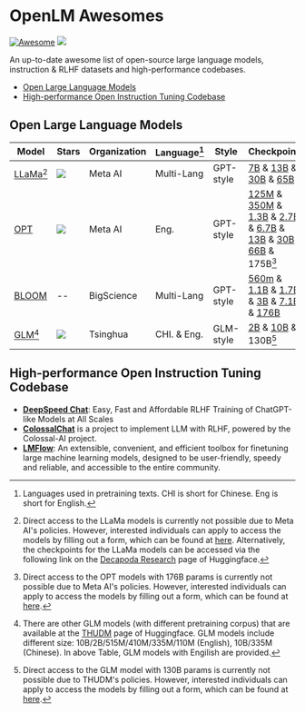 # OpenLM Awesomes

[![Awesome](https://cdn.rawgit.com/sindresorhus/awesome/d7305f38d29fed78fa85652e3a63e154dd8e8829/media/badge.svg)](https://github.com/sindresorhus/awesome) ![](https://img.shields.io/badge/Last%20Update-Apr%2018,%202023-blue.svg)


An up-to-date awesome list of open-source large language models, instruction & RLHF datasets and high-performance codebases.

 - [Open Large Language Models](#Open-Large-Language-Models)
 - <a href="#High-performance Open Instruction Tuning Codebase">High-performance Open Instruction Tuning Codebase</a>


## Open Large Language Models

| Model | Stars | Organization | Language[^1] | Style | Checkpoints |
| --- | --- | --- | --- | --- | --- |
| [LLaMa](https://github.com/facebookresearch/llama)[^2] | ![](https://img.shields.io/github/stars/facebookresearch/llama.svg) | Meta AI | Multi-Lang | GPT-style | [7B](https://huggingface.co/decapoda-research/llama-7b-hf) & [13B](https://huggingface.co/decapoda-research/llama-13b-hf) & [30B](https://huggingface.co/decapoda-research/llama-30b-hf) & [65B](https://huggingface.co/decapoda-research/llama-65b-hf) |
| [OPT](https://github.com/facebookresearch/metaseq) | ![](https://img.shields.io/github/stars/facebookresearch/metaseq.svg) | Meta AI | Eng. | GPT-style | [125M](https://huggingface.co/facebook/opt-125m) & [350M](https://huggingface.co/facebook/opt-350m) & [1.3B](https://huggingface.co/facebook/opt-1.3b) & [2.7B](https://huggingface.co/facebook/opt-2.7b) & [6.7B](https://huggingface.co/facebook/opt-6.7b) & [13B](https://huggingface.co/facebook/opt-13b) & [30B](https://huggingface.co/facebook/opt-30b) & [66B](https://huggingface.co/facebook/opt-66b) & 175B[^3] |
| [BLOOM](https://huggingface.co/bigscience/bloom) | -- | BigScience | Multi-Lang | GPT-style | [560m](https://huggingface.co/bigscience/bloom-560m) & [1.1B](https://huggingface.co/bigscience/bloom-1b1) & [1.7B](https://huggingface.co/bigscience/bloom-1b7) & [3B](https://huggingface.co/bigscience/bloom-3b) & [7.1B](https://huggingface.co/bigscience/bloom-7b1) & [176B](https://huggingface.co/bigscience/bloom) |
| [GLM](https://github.com/THUDM/GLM-130B)[^4] | ![](https://img.shields.io/github/stars/THUDM/GLM-130B.svg) | Tsinghua | CHI. & Eng. | GLM-style | [2B](https://huggingface.co/THUDM/glm-2b) & [10B](https://huggingface.co/THUDM/glm-10b) & 130B[^5] |


[^1]: Languages used in pretraining texts. CHI is short for Chinese. Eng is short for English.

[^2]: Direct access to the LLaMa models is currently not possible due to Meta AI's policies. However, interested individuals can apply to access the models by filling out a form, which can be found at [here](https://github.com/facebookresearch/llama). Alternatively, the checkpoints for the LLaMa models can be accessed via the following link on the [Decapoda Research](https://huggingface.co/decapoda-research) page of Huggingface.

[^3]: Direct access to the OPT models with 176B params is currently not possible due to Meta AI's policies. However, interested individuals can apply to access the models by filling out a form, which can be found at [here](https://github.com/facebookresearch/metaseq/tree/main/projects/OPT).

[^4]: There are other GLM models (with different pretraining corpus) that are available at the [THUDM](https://huggingface.co/models?other=glm,thudm) page of Huggingface. GLM models include different size: 10B/2B/515M/410M/335M/110M (English), 10B/335M (Chinese). In above Table, GLM models with Engilish are provided.

[^5]: Direct access to the GLM model with 130B params is currently not possible due to THUDM's policies. However, interested individuals can apply to access the models by filling out a form, which can be found at [here](https://github.com/THUDM/GLM-130B).

## <a name="High-performance Open Instruction Tuning Codebase">High-performance Open Instruction Tuning Codebase</a>

 - [**DeepSpeed Chat**](https://github.com/microsoft/DeepSpeed/tree/master/blogs/deepspeed-chat): Easy, Fast and Affordable RLHF Training of ChatGPT-like Models at All Scales
 - [**ColossalChat**](https://github.com/hpcaitech/ColossalAI/tree/main/applications/Chat) is a project to implement LLM with RLHF, powered by the Colossal-AI project.
 - [**LMFlow**](https://github.com/OptimalScale/LMFlow): An extensible, convenient, and efficient toolbox for finetuning large machine learning models, designed to be user-friendly, speedy and reliable, and accessible to the entire community.